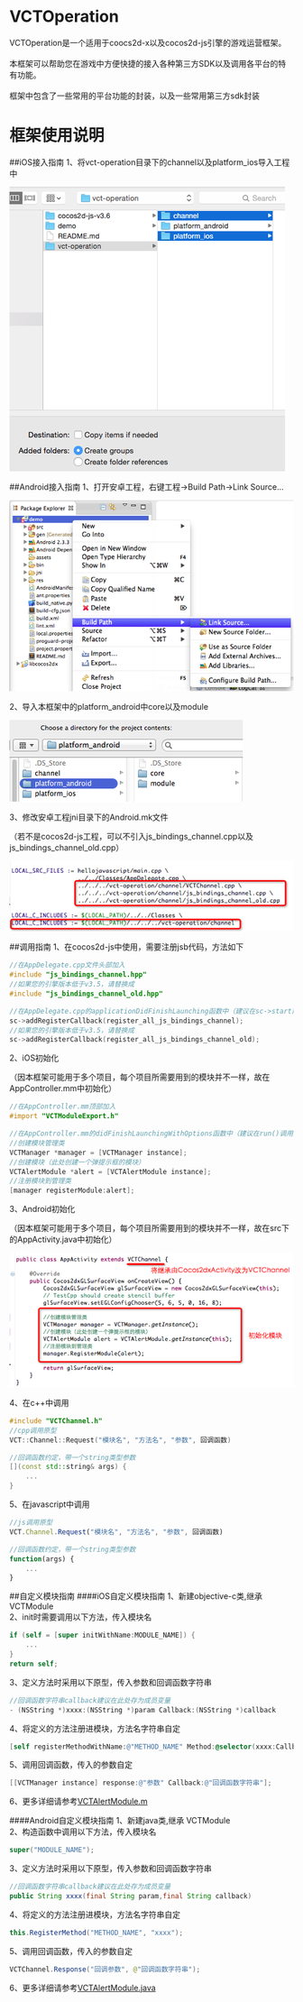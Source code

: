 # VCTOperation
VCTOperation是一个适用于coocs2d-x以及cocos2d-js引擎的游戏运营框架。<br><br>
本框架可以帮助您在游戏中方便快捷的接入各种第三方SDK以及调用各平台的特有功能。<br><br>
框架中包含了一些常用的平台功能的封装，以及一些常用第三方sdk封装
# 框架使用说明
##iOS接入指南
1、将vct-operation目录下的channel以及platform_ios导入工程中

![](https://github.com/ookcode/VCTOperation/raw/master/README/add_to_ios.png)

##Android接入指南
1、打开安卓工程，右键工程->Build Path->Link Source...

![](https://github.com/ookcode/VCTOperation/raw/master/README/add_to_android.png)

2、导入本框架中的platform_android中core以及module

![](https://github.com/ookcode/VCTOperation/raw/master/README/add_to_android2.png)

3、修改安卓工程jni目录下的Android.mk文件

（若不是cocos2d-js工程，可以不引入js_bindings_channel.cpp以及js_bindings_channel_old.cpp）

![](https://github.com/ookcode/VCTOperation/raw/master/README/add_to_android3.png)

##调用指南
1、在cocos2d-js中使用，需要注册jsb代码，方法如下
```cpp
//在AppDelegate.cpp文件头部加入
#include "js_bindings_channel.hpp"
//如果您的引擎版本低于v3.5，请替换成
#include "js_bindings_channel_old.hpp"
```
```cpp
//在AppDelegate.cpp的applicationDidFinishLaunching函数中（建议在sc->start前）加入
sc->addRegisterCallback(register_all_js_bindings_channel);
//如果您的引擎版本低于v3.5，请替换成
sc->addRegisterCallback(register_all_js_bindings_channel_old);
```
2、iOS初始化

（因本框架可能用于多个项目，每个项目所需要用到的模块并不一样，故在AppController.mm中初始化）
```objective-c
//在AppController.mm顶部加入
#import "VCTModuleExport.h"
```
```objective-c
//在AppController.mm的didFinishLaunchingWithOptions函数中（建议在run()调用之前）加入
//创建模块管理类
VCTManager *manager = [VCTManager instance];
//创建模块（此处创建一个弹提示框的模块）
VCTAlertModule *alert = [VCTAlertModule instance];
//注册模块到管理类
[manager registerModule:alert];
```
3、Android初始化

（因本框架可能用于多个项目，每个项目所需要用到的模块并不一样，故在src下的AppActivity.java中初始化）

![](https://github.com/ookcode/VCTOperation/raw/master/README/android_init.png)

4、在c++中调用
```cpp
#include "VCTChannel.h"
//cpp调用原型
VCT::Channel::Request("模块名", "方法名", "参数", 回调函数)
```
```cpp
//回调函数约定，带一个string类型参数
[](const std::string& args) {
    ...
}
```
5、在javascript中调用
```javascript
//js调用原型
VCT.Channel.Request("模块名", "方法名", "参数", 回调函数)
```
```javascript
//回调函数约定，带一个string类型参数
function(args) {
    ...
}
```
##自定义模块指南
####iOS自定义模块指南
1、新建objective-c类,继承 VCTModule <br>
2、init时需要调用以下方法，传入模块名
```objective-c
if (self = [super initWithName:MODULE_NAME]) {
    ...
}
return self;
```
3、定义方法时采用以下原型，传入参数和回调函数字符串
```objective-c
//回调函数字符串callback建议在此处存为成员变量
- (NSString *)xxxx:(NSString *)param Callback:(NSString *)callback
```
4、将定义的方法注册进模块，方法名字符串自定
```objective-c
[self registerMethodWithName:@"METHOD_NAME" Method:@selector(xxxx:Callback:)];
```
5、调用回调函数，传入的参数自定
```objective-c
[[VCTManager instance] response:@"参数" Callback:@"回调函数字符串"];
```
6、更多详细请参考[VCTAlertModule.m](https://github.com/ookcode/VCTOperation/blob/master/vct-operation/platform_ios/module/alertmodule/VCTAlertModule.m)<br>

####Android自定义模块指南
1、新建java类,继承 VCTModule <br>
2、构造函数中调用以下方法，传入模块名
```java
super("MODULE_NAME");
```
3、定义方法时采用以下原型，传入参数和回调函数字符串
```java
//回调函数字符串callback建议在此处存为成员变量
public String xxxx(final String param,final String callback)
```
4、将定义的方法注册进模块，方法名字符串自定
```java
this.RegisterMethod("METHOD_NAME", "xxxx");
```
5、调用回调函数，传入的参数自定
```java
VCTChannel.Response("回调参数", @"回调函数字符串");
```
6、更多详细请参考[VCTAlertModule.java](https://github.com/ookcode/VCTOperation/blob/master/vct-operation/platform_android/module/alertmodule/VCTAlertModule.java)<br>
